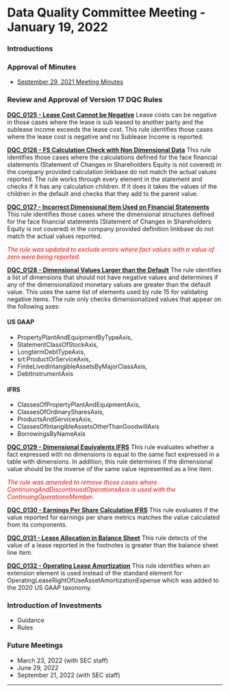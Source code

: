 # Data Quality Committee Meeting - January 19, 2022

### Introductions
  
### Approval of Minutes
  + [September 29, 2021 Meeting Minutes](DRAFTDQCMeetingNotes09292021.docx?raw=true)

### Review and Approval of Version 17 DQC Rules

[**DQC_0125 - Lease Cost Cannot be Negative**](https://xbrl.us/dqc_0125) 
Lease costs can be negative in those cases where the lease is sub leased to another party and the sublease income exceeds the lease cost. This rule identifies those cases where the lease cost is negative and no Sublease Income is reported.

[**DQC_0126 - FS Calculation Check with Non Dimensional Data**](https://xbrl.us/dqc_0126) 
This rule identifies those cases where the calculations defined for the face financial statements (Statement of Changes in Shareholders Equity is not covered) in the company provided calculation linkbase do not match the actual values reported.  The rule works through every element in the statement and checks if it has any calculation children. If it does it takes the values of the children in the default and checks that they add to the parent value.

[**DQC_0127 - Incorrect Dimensional Item Used on Financial Statements**](https://xbrl.us/dqc_0127) 
This rule identifies those cases where the dimensional structures defined for the face financial statements (Statement of Changes in Shareholders Equity is not covered) in the company provided definition linkbase do not match the actual values reported.

<span style="color:red">_The rule was updated to exclude errors where fact values with a value of zero were being reported._</span>

[**DQC_0128 - Dimensional Values Larger than the Default**](https://xbrl.us/dqc_0128) 
The rule identifies a list of dimensions that should not have negative values and determines if any of the dimensionalized monetary values are greater than the default value.  This uses the same list of elements used by rule 15 for validating negative items.  The rule only checks dimensionalized values that appear on the following axes:

#### US GAAP
  - PropertyPlantAndEquipmentByTypeAxis, 
  - StatementClassOfStockAxis, 
  - LongtermDebtTypeAxis, 
  - srt:ProductOrServiceAxis, 
  - FiniteLivedIntangibleAssetsByMajorClassAxis, 
  - DebtInstrumentAxis
#### IFRS
  - ClassesOfPropertyPlantAndEquipmentAxis,
  - ClassesOfOrdinarySharesAxis, 
  - ProductsAndServicesAxis, 
  - ClassesOfIntangibleAssetsOtherThanGoodwillAxis
  - BorrowingsByNameAxis

[**DQC_0129 - Dimensional Equivalents IFRS**](https://xbrl.us/dqc_0129) 
This rule evaluates whether a fact expressed with no dimensions is equal to the same fact expressed in a table with dimensions. In addition, this rule determines if the dimensional value should be the inverse of the same value represented as a line item.

<span style="color:red">_The rule was amended to remove those cases where ContinuingAndDiscontinuedOperationsAxis is used with the ContinuingOperationsMember._</span>

[**DQC_0130 - Earnings Per Share Calculation IFRS**](https://xbrl.us/dqc_0130) 
This rule evaluates if the value reported for earnings per share metrics matches the value calculated from its components.

[**DQC_0131 - Lease Allocation in Balance Sheet**](https://xbrl.us/dqc_0131) 
This rule detects of the value of a lease reported in the footnotes is greater than the balance sheet line item.

[**DQC_0132 - Operating Lease Amortization**](https://xbrl.us/dqc_0132) 
This rule identifies when an extension element is used instead of the standard element for OperatingLeaseRightOfUseAssetAmortizationExpense which was added to the 2020 US GAAP taxonomy.

### Introduction of Investments
  - Guidance
  - Rules

### Future Meetings
  - March 23, 2022 (with SEC staff)
  - June 29, 2022
  - September 21, 2022 (with SEC staff)
______________________
